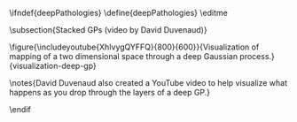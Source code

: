 \ifndef{deepPathologies}
\define{deepPathologies}
\editme

\subsection{Stacked GPs (video by David Duvenaud)}

\figure{\includeyoutube{XhIvygQYFFQ}{800}{600}}{Visualization of mapping of a two dimensional space through a deep Gaussian process.}{visualization-deep-gp}

\notes{David Duvenaud also created a YouTube video to help visualize what happens as you drop through the layers of a deep GP.}

\endif
